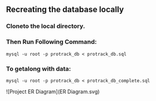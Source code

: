 ## Recreating the database locally
### Cloneto the local directory.
### Then Run Following Command:
    mysql -u root -p protrack_db < protrack_db.sql
### To getalong with data:
    mysql -u root -p protrack_db < protrack_db_complete.sql

![Project ER Diagram](ER Diagram.svg)
